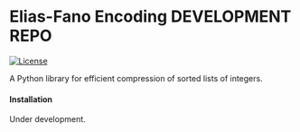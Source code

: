# Elias-Fano Encoding DEVELOPMENT REPO

[![License](https://img.shields.io/github/license/mashape/apistatus.svg?maxAge=2592000)](https://github.com/sinha-abhi/EliasFano.jl/blob/master/LICENSE)

A Python library for efficient compression of sorted lists of integers.

#### Installation

Under development.
